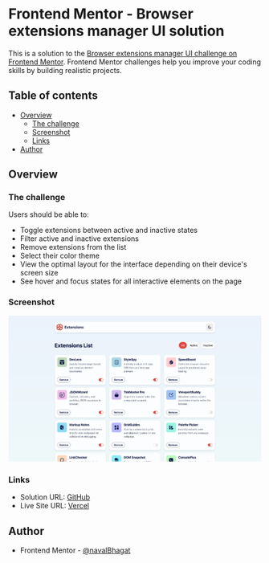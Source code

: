 # Frontend Mentor - Browser extensions manager UI solution

This is a solution to the [Browser extensions manager UI challenge on Frontend Mentor](https://www.frontendmentor.io/challenges/browser-extension-manager-ui-yNZnOfsMAp). Frontend Mentor challenges help you improve your coding skills by building realistic projects.

## Table of contents

- [Overview](#overview)
  - [The challenge](#the-challenge)
  - [Screenshot](#screenshot)
  - [Links](#links)
- [Author](#author)

## Overview

### The challenge

Users should be able to:

- Toggle extensions between active and inactive states
- Filter active and inactive extensions
- Remove extensions from the list
- Select their color theme
- View the optimal layout for the interface depending on their device's screen size
- See hover and focus states for all interactive elements on the page

### Screenshot

![TODO](./public/assets/images/screenshot.png)

### Links

- Solution URL: [GitHub](https://github.com/navalBhagat/browser-extension-manager-fe-mentor)
- Live Site URL: [Vercel](https://browser-extension-manager-fe-mentor.vercel.app/)

## Author

- Frontend Mentor - [@navalBhagat](https://www.frontendmentor.io/profile/navalBhagat)
